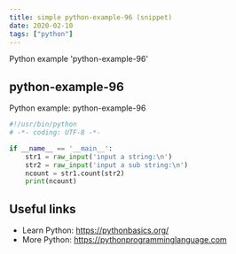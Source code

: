 ```yaml
---
title: simple python-example-96 (snippet)
date: 2020-02-10
tags: ["python"]
---
```

Python example 'python-example-96'


## python-example-96

Python example: python-example-96

```python
#!/usr/bin/python
# -*- coding: UTF-8 -*-

if __name__ == '__main__':
    str1 = raw_input('input a string:\n')
    str2 = raw_input('input a sub string:\n')
    ncount = str1.count(str2)
    print(ncount)


```

## Useful links

- Learn Python: https://pythonbasics.org/
- More Python: https://pythonprogramminglanguage.com
